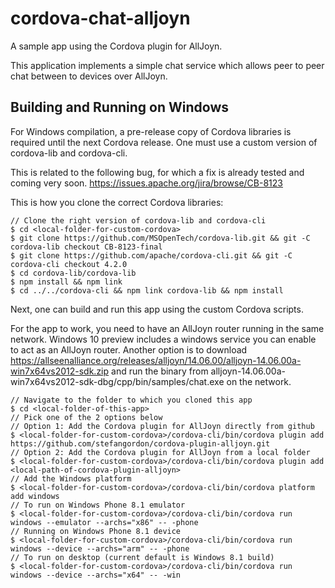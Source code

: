 cordova-chat-alljoyn
====================

A sample app using the Cordova plugin for AllJoyn.  

This application implements a simple chat service which allows peer to peer chat between to devices over AllJoyn.

Building and Running on Windows
-------------------------------
For Windows compilation, a pre-release copy of Cordova libraries is required until the next Cordova release.  One must use a custom version of cordova-lib and cordova-cli.

This is related to the following bug, for which a fix is already tested and coming very soon.
https://issues.apache.org/jira/browse/CB-8123

This is how you clone the correct Cordova libraries:

```
// Clone the right version of cordova-lib and cordova-cli
$ cd <local-folder-for-custom-cordova>
$ git clone https://github.com/MSOpenTech/cordova-lib.git && git -C cordova-lib checkout CB-8123-final
$ git clone https://github.com/apache/cordova-cli.git && git -C cordova-cli checkout 4.2.0
$ cd cordova-lib/cordova-lib
$ npm install && npm link
$ cd ../../cordova-cli && npm link cordova-lib && npm install
```

Next, one can build and run this app using the custom Cordova scripts.

For the app to work, you need to have an AllJoyn router running in the same network.  Windows 10 preview includes a windows service you can enable to act as an AllJoyn router.  Another option is to download https://allseenalliance.org/releases/alljoyn/14.06.00/alljoyn-14.06.00a-win7x64vs2012-sdk.zip
and run the binary from alljoyn-14.06.00a-win7x64vs2012-sdk-dbg/cpp/bin/samples/chat.exe on the network.

```
// Navigate to the folder to which you cloned this app
$ cd <local-folder-of-this-app>
// Pick one of the 2 options below
// Option 1: Add the Cordova plugin for AllJoyn directly from github
$ <local-folder-for-custom-cordova>/cordova-cli/bin/cordova plugin add https://github.com/stefangordon/cordova-plugin-alljoyn.git
// Option 2: Add the Cordova plugin for AllJoyn from a local folder
$ <local-folder-for-custom-cordova>/cordova-cli/bin/cordova plugin add <local-path-of-cordova-plugin-alljoyn>
// Add the Windows platform
$ <local-folder-for-custom-cordova>/cordova-cli/bin/cordova platform add windows
// To run on Windows Phone 8.1 emulator
$ <local-folder-for-custom-cordova>/cordova-cli/bin/cordova run windows --emulator --archs="x86" -- -phone
// Running on Windows Phone 8.1 device
$ <local-folder-for-custom-cordova>/cordova-cli/bin/cordova run windows --device --archs="arm" -- -phone
// To run on desktop (current default is Windows 8.1 build)
$ <local-folder-for-custom-cordova>/cordova-cli/bin/cordova run windows --device --archs="x64" -- -win
```
